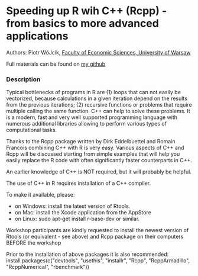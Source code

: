 # Speeding up R wih C++ (Rcpp) - from basics to more advanced applications

Authors: Piotr WóJcik, [Faculty of Economic Sciences, University of Warsaw](https://www.wne.uw.edu.pl/)

Full materials can be found on [my github](https://github.com/ptwojcik/WhyR2019_Rcpp)

### Description

Typical bottlenecks of programs in R are (1) loops that can not easily be vectorized, because   calculations in a given iteration depend on the results from the previous iterations; (2) recursive functions or problems that require multiple calling the same function.
C++ can help to solve these problems. It is a modern, fast and very well supported programming language with numerous additional libraries allowing to perform various types of computational tasks.

Thanks to the Rcpp package written by Dirk Eddelbuettel and Romain Francois combining C++ with R is very easy.
Various aspects of C++ and Rcpp will be discussed starting from simple examples that will help you easily replace the R code with often significantly faster counterparts in C++.

An earlier knowledge of C++ is NOT required, but it will probably be helpful.

The use of C++ in R requires installation of a C++ compiler.

To make it available, please:
- on Windows: install the latest version of Rtools.
- on Mac: install the Xcode application from the AppStore
- on Linux: sudo apt-get install r-base-dev or similar.

Workshop participants are kindly requested to install the newest version of Rtools (or equivalent - see above) and Rcpp package on their computers BEFORE the workshop

Prior to the installation of above packages it is also recommended:
install.packages(c("devtools", "usethis", "installr", "Rcpp", "RcppArmadillo", "RcppNumerical", "rbenchmark"))
